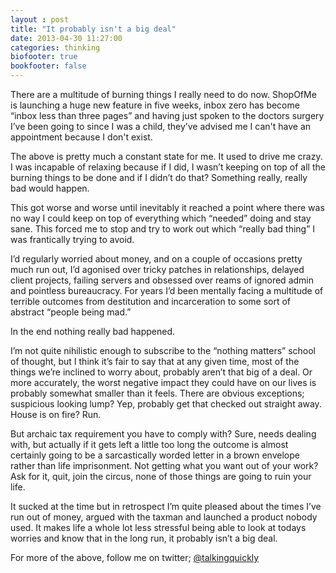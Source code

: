 ```yaml
---
layout : post
title: "It probably isn't a big deal"
date: 2013-04-30 11:27:00
categories: thinking
biofooter: true
bookfooter: false
---
```

There are a multitude of burning things I really need to do now. ShopOfMe is launching a huge new feature in five weeks, inbox zero has become “inbox less than three pages” and having just spoken to the doctors surgery I’ve been going to since I was a child, they’ve advised me I can't have an appointment because I don't exist.

<!--more-->

The above is pretty much a constant state for me. It used to drive me crazy. I was incapable of relaxing because if I did, I wasn’t keeping on top of all the burning things to be done and if I didn’t do that? Something really, really bad would happen.

This got worse and worse until inevitably it reached a point where there was no way I could keep on top of everything which “needed” doing and stay sane. This forced me to stop and try to work out which “really bad thing” I was frantically trying to avoid.

I’d regularly worried about money, and on a couple of occasions pretty much run out, I’d agonised over tricky patches in relationships, delayed client projects, failing servers and obsessed over reams of ignored admin and pointless bureaucracy. For years I’d been mentally facing a multitude of terrible outcomes from destitution and incarceration to some sort of abstract “people being mad.”

In the end nothing really bad happened.

I’m not quite nihilistic enough to subscribe to the “nothing matters” school of thought, but I think it’s fair to say that at any given time, most of the things we’re inclined to worry about, probably aren’t that big of a deal. Or more accurately, the worst negative impact they could have on our lives is probably somewhat smaller than it feels. There are obvious exceptions; suspicious looking lump? Yep, probably get that checked out straight away. House is on fire? Run.

But archaic tax requirement you have to comply with? Sure, needs dealing with, but actually if it gets left a little too long the outcome is almost certainly going to be a sarcastically worded letter in a brown envelope rather than life imprisonment. Not getting what you want out of your work? Ask for it, quit, join the circus, none of those things are going to ruin your life.

It sucked at the time but in retrospect I’m quite pleased about the times I’ve run out of money, argued with the taxman and launched a product nobody used. It makes life a whole lot less stressful being able to look at todays worries and know that in the long run, it probably isn’t a big deal.

For more of the above, follow me on twitter;
[@talkingquickly](http://www.twitter.com/talkingquickly)
